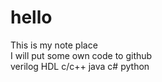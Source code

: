 # hello
This is my note place \
I will put some own code to github \
verilog HDL
c/c++
java
c#
python
